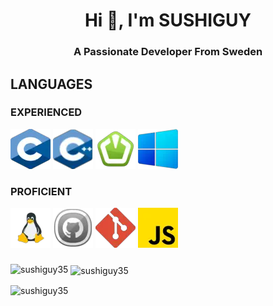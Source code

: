 <h1 align="center">Hi 👋, I'm SUSHIGUY</h1>
<h3 align="center">A Passionate Developer From Sweden</h3>

<h2>LANGUAGES</h2>
<h3>EXPERIENCED</h3>

![](photos/C.png)
![](photos/C++.png)
![](photos/sfml.png)
![](photos/windows.png)

<h3>PROFICIENT</h3>

![](photos/Linux.png)
![](photos/github.png)
![](photos/git.png)
![](photos/js.png)



<h3></h3>


<p><img align="left" src="https://github-readme-stats.vercel.app/api/top-langs?username=sushiguy35&show_icons=true&theme=gruvbox&title_color=ffffff&text_color=ffffff&bg_color=999999&locale=en&layout=compact" alt="sushiguy35" /></p>

<p>&nbsp;<img align="center" src="https://github-readme-stats.vercel.app/api?username=sushiguy35&show_icons=true&locale=en" alt="sushiguy35" /></p>

<p><img align="center" src="https://github-readme-streak-stats.herokuapp.com/?user=sushiguy35&" alt="sushiguy35" /></p>
